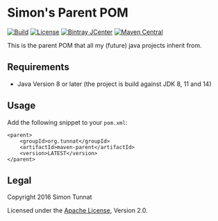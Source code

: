 # Simon's Parent POM
[![Build](https://github.com/simontunnat/maven-parent/workflows/CI/badge.svg)](https://github.com/simontunnat/maven-parent/actions?query=workflow%3ACI)
[![License](https://img.shields.io/badge/License-Apache%202.0-blue.svg)](https://opensource.org/licenses/Apache-2.0)
[![Bintray JCenter](https://img.shields.io/maven-metadata/v?label=Bintray%20JCenter&metadataUrl=https%3A%2F%2Fjcenter.bintray.com%2Forg%2Ftunnat%2Fmaven-parent%2Fmaven-metadata.xml?cacheSeconds=3600)](https://bintray.com/simontunnat/maven/org.tunnat%3Amaven-parent)
[![Maven Central](https://img.shields.io/maven-metadata/v?label=Maven%20Central&metadataUrl=https%3A%2F%2Frepo1.maven.org%2Fmaven2%2Forg%2Ftunnat%2Fmaven-parent%2Fmaven-metadata.xml?cacheSeconds=3600)](https://search.maven.org/artifact/org.tunnat/maven-parent)

This is the parent POM that all my (future) java projects inherit from.

## Requirements
* Java Version 8 or later (the project is build against JDK 8, 11 and 14)

## Usage
Add the following snippet to your ```pom.xml```:
```
<parent>
    <groupId>org.tunnat</groupId>
    <artifactId>maven-parent</artifactId> 
    <version>LATEST</version>
</parent>
```

## Legal
Copyright 2016 Simon Tunnat

Licensed under the [Apache License](LICENSE), Version 2.0.
